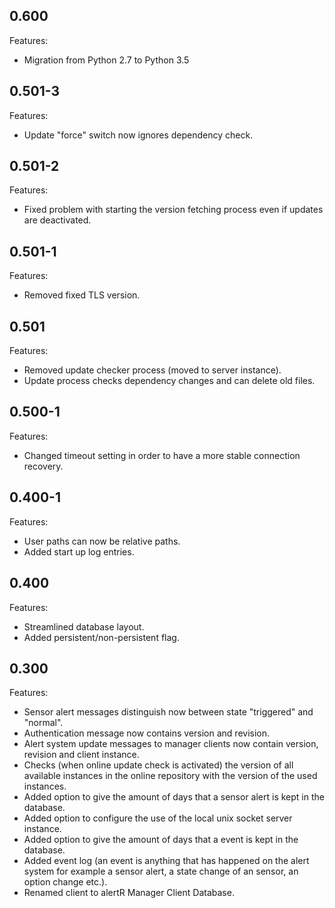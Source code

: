 ## 0.600

Features:

* Migration from Python 2.7 to Python 3.5


## 0.501-3

Features:

* Update "force" switch now ignores dependency check.


## 0.501-2

Features:

* Fixed problem with starting the version fetching process even if updates are deactivated.


## 0.501-1

Features:

* Removed fixed TLS version.


## 0.501

Features:

* Removed update checker process (moved to server instance).
* Update process checks dependency changes and can delete old files.


## 0.500-1

Features:

* Changed timeout setting in order to have a more stable connection recovery.


## 0.400-1

Features:

* User paths can now be relative paths.
* Added start up log entries.


## 0.400

Features:

* Streamlined database layout.
* Added persistent/non-persistent flag.


## 0.300

Features:

* Sensor alert messages distinguish now between state "triggered" and "normal".
* Authentication message now contains version and revision.
* Alert system update messages to manager clients now contain version, revision and client instance.
* Checks (when online update check is activated) the version of all available instances in the online repository with the version of the used instances.
* Added option to give the amount of days that a sensor alert is kept in the database.
* Added option to configure the use of the local unix socket server instance.
* Added option to give the amount of days that a event is kept in the database.
* Added event log (an event is anything that has happened on the alert system for example a sensor alert, a state change of an sensor, an option change etc.).
* Renamed client to alertR Manager Client Database.